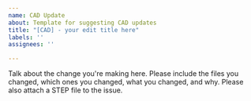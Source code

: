 ```yaml
---
name: CAD Update
about: Template for suggesting CAD updates
title: "[CAD] - your edit title here"
labels: ''
assignees: ''

---
```


Talk about the change you're making here. Please include the files you changed, which ones you changed, what you changed, and why. Please also attach a STEP file to the issue.
